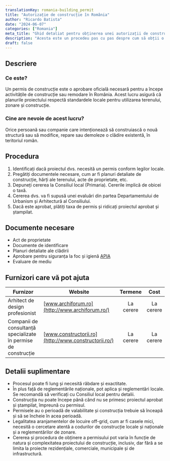 ```yaml
---
translationKey: romania-building_permit
title: "Autorizație de construcție în România"
author: "Ricardo Batista"
date: "2024-06-07"
categories: ["Romania"]
meta_title: "Ghid detaliat pentru obținerea unei autorizații de construcție în România"
description: "Acesta este un procedeu pas cu pas despre cum să obții o autorizație de construcție în România, lista de documente necesare și furnizorii care pot face acest lucru pentru tine"
draft: false
---
```


## Descriere
### Ce este?
Un permis de construcție este o aprobare oficială necesară pentru a începe activitățile de construcție sau remodare în România. Acest lucru asigură că planurile proiectului respectă standardele locale pentru utilizarea terenului, zonare și construcție.

### Cine are nevoie de acest lucru?
Orice persoană sau companie care intenționează să construiască o nouă structură sau să modifice, repare sau demoleze o clădire existentă, în teritoriul român.

## Procedura
1. Identificați dacă proiectul dvs. necesită un permis conform legilor locale.
2. Pregătiți documentele necesare, cum ar fi planuri detaliate de construcție, hărți ale terenului, acte de proprietate, etc.
3. Depuneți cererea la Consiliul local (Primaria). Cererile implică de obicei o taxă.
4. Cererea dvs. va fi supusă unei evaluări din partea Departamentului de Urbanism și Arhitectură al Consiliului.
5. Dacă este aprobat, plătiți taxa de permis și ridicați proiectul aprobat și ștampilat.

## Documente necesare
- Act de proprietate
- Documente de identificare
- Planuri detaliate ale clădirii
- Aprobare pentru siguranța la foc și igienă [APIA](http://www.apia.org.ro/)
- Evaluare de mediu

## Furnizori care vă pot ajuta

| Furnizor        |     Website           |     Termene    |       Cost      |
| --------------- | ---------------- |  :-------------: | :-------------: |
| Arhitect de design profesionist |  [www.archiforum.ro](http://www.archiforum.ro/) |  La cerere  |  La cerere  |
| Companii de consultanță specializate în permise de construcție |  [www.constructorii.ro](http://www.constructorii.ro/) |      La cerere      |       La cerere        |

## Detalii suplimentare
- Procesul poate fi lung și necesită răbdare și exactitate.
- În plus față de reglementările naționale, pot aplica și reglementări locale. Se recomandă să verificați cu Consiliul local pentru detalii.
- Construcția nu poate începe până când nu se primesc proiectul aprobat și ștampilat, împreună cu permisul.
- Permisele au o perioadă de valabilitate și construcția trebuie să înceapă și să se încheie în acea perioadă.
- Legalitatea aranjamentelor de locuire off-grid, cum ar fi casele mici, necesită o cercetare atentă a codurilor de construcție locale și naționale și a reglementărilor de zonare.
- Cererea și procedura de obținere a permisului pot varia în funcție de natura și complexitatea proiectului de construcție, inclusiv, dar fără a se limita la proiecte rezidențiale, comerciale, municipale și de infrastructură.